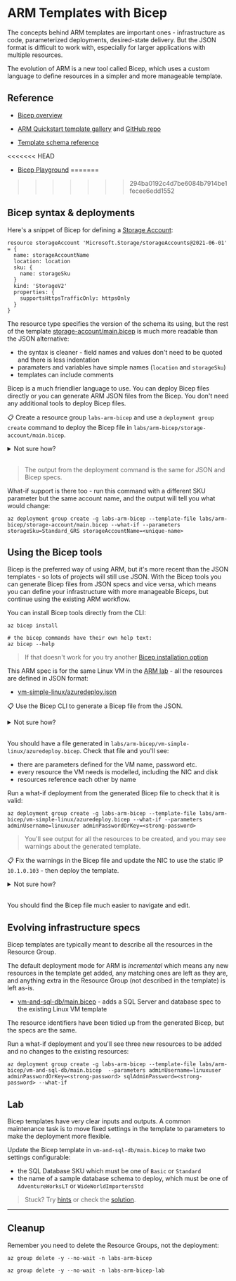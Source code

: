 # ARM Templates with Bicep

The concepts behind ARM templates are important ones - infrastructure as code, parameterized deployments, desired-state delivery. But the JSON format is difficult to work with, especially for larger applications with multiple resources.

The evolution of ARM is a new tool called Bicep, which uses a custom language to define resources in a simpler and more manageable template.

## Reference

- [Bicep overview](https://docs.microsoft.com/en-us/azure/azure-resource-manager/bicep/overview?tabs=bicep)

- [ARM Quickstart template gallery](https://azure.microsoft.com/en-gb/resources/templates/) and [GitHub repo](https://github.com/Azure/azure-quickstart-templates/tree/master/quickstarts)

- [Template schema reference](https://docs.microsoft.com/en-us/azure/templates/)

<<<<<<< HEAD
- [Bicep Playground](https://aka.ms/bicepdemo)
=======
>>>>>>> 294ba0192c4d7be6084b7914be1fecee6edd1552

## Bicep syntax & deployments

Here's a snippet of Bicep for defining a [Storage Account](https://docs.microsoft.com/en-us/azure/templates/microsoft.storage/storageaccounts?tabs=bicep):

```
resource storageAccount 'Microsoft.Storage/storageAccounts@2021-06-01' = {
  name: storageAccountName
  location: location
  sku: {
    name: storageSku
  }
  kind: 'StorageV2'
  properties: {
    supportsHttpsTrafficOnly: httpsOnly
  }
}
```

The resource type specifies the version of the schema its using, but the rest of the template [storage-account/main.bicep](/labs/arm-bicep/storage-account/main.bicep) is much more readable than the JSON alternative:

- the syntax is cleaner - field names and values don't need to be quoted and there is less indentation
- paramaters and variables have simple names (`location` and `storageSku`)
- templates can include comments

Bicep is a much friendlier language to use. You can deploy Bicep files directly or you can generate ARM JSON files from the Bicep. You don't need any additional tools to deploy Bicep files.

📋 Create a resource group `labs-arm-bicep` and use a `deployment group create` command to deploy the Bicep file in `labs/arm-bicep/storage-account/main.bicep`.

<details>
  <summary>Not sure how?</summary>

```
<<<<<<< HEAD
az group create -n labs-arm-bicep  --tags courselabs=azure --location southeastasia
=======
az group create -n labs-arm-bicep  --tags courselabs=azure --location westeurope
>>>>>>> 294ba0192c4d7be6084b7914be1fecee6edd1552
```

This will request parameter values from the CLI:

```
az deployment group create -g labs-arm-bicep --template-file labs/arm-bicep/storage-account/main.bicep
```

Or supply the values in the command:

```
az deployment group create -g labs-arm-bicep --template-file labs/arm-bicep/storage-account/main.bicep --parameters storageAccountName=<unique-name>
```

</details><br/>

> The output from the deployment command is the same for JSON and Bicep specs.

What-if support is there too - run this command with a different SKU parameter but the same account name, and the output will tell you what would change:

```
az deployment group create -g labs-arm-bicep --template-file labs/arm-bicep/storage-account/main.bicep --what-if --parameters storageSku=Standard_GRS storageAccountName=<unique-name> 
```

## Using the Bicep tools

Bicep is the preferred way of using ARM, but it's more recent than the JSON templates - so lots of projects will still use JSON. With the Bicep tools you can generate Bicep files from JSON specs and vice versa, which means you can define your infrastructure with more manageable Biceps, but continue using the existing ARM workflow.

You can install Bicep tools directly from the CLI:

```
az bicep install

# the bicep commands have their own help text:
az bicep --help
```

> If that doesn't work for you try another [Bicep installation option](https://docs.microsoft.com/en-us/azure/azure-resource-manager/bicep/install#deployment-environment)

This ARM spec is for the same Linux VM in the [ARM lab](/labs/arm/README.md) - all the resources are defined in JSON format:

- [vm-simple-linux/azuredeploy.json](/labs/arm-bicep/vm-simple-linux/azuredeploy.json)

📋 Use the Bicep CLI to generate a Bicep file from the JSON.

<details>
  <summary>Not sure how?</summary>

The `decompile` command generates Bicep from ARM:

```
az bicep decompile --help 

az bicep decompile -f labs/arm-bicep/vm-simple-linux/azuredeploy.json
```

</details><br/>

You should have a file generated in `labs/arm-bicep/vm-simple-linux/azuredeploy.bicep`. Check that file and you'll see:

- there are parameters defined for the VM name, password etc.
- every resource the VM needs is modelled, including the NIC and disk
- resources reference each other by name

Run a what-if deployment from the generated Bicep file to check that it is valid:

```
az deployment group create -g labs-arm-bicep --template-file labs/arm-bicep/vm-simple-linux/azuredeploy.bicep --what-if --parameters adminUsername=linuxuser adminPasswordOrKey=<strong-password>
```

> You'll see output for all the resources to be created, and you may see warnings about the generated template.

📋 Fix the warnings in the Bicep file and update the NIC to use the static IP `10.1.0.103` - then deploy the template.

<details>
  <summary>Not sure how?</summary>

Here's an example of the updated file:

- [vm-simple-linux/azuredeploy-updated.bicep](/labs/arm-bicep/vm-simple-linux/azuredeploy-updated.bicep)

The sets the same _privateIP_ values we used in the ARM lab.

```
az deployment group create -g labs-arm-bicep --template-file labs/arm-bicep/vm-simple-linux/azuredeploy-updated.bicep --parameters adminUsername=linuxuser adminPasswordOrKey=<strong-password>
```

</details><br/>

You should find the Bicep file much easier to navigate and edit.

## Evolving infrastructure specs

Bicep templates are typically meant to describe all the resources in the Resource Group. 

The default deployment mode for ARM is _incremental_ which means any new resources in the template get added, any matching ones are left as they are, and anything extra in the Resource Group (not described in the template) is left as-is.

- [vm-and-sql-db/main.bicep](/labs/arm-bicep/vm-and-sql-db/main.bicep) - adds a SQL Server and database spec to the existing Linux VM template

The resource identifiers have been tidied up from the generated Bicep, but the specs are the same. 

Run a what-if deployment and you'll see three new resources to be added and no changes to the existing resources:

```
az deployment group create -g labs-arm-bicep --template-file labs/arm-bicep/vm-and-sql-db/main.bicep  --parameters adminUsername=linuxuser adminPasswordOrKey=<strong-password> sqlAdminPassword=<strong-password> --what-if
```

## Lab

Bicep templates have very clear inputs and outputs. A common maintenance task is to move fixed settings in the template to parameters to make the deployment more flexible.

Update the Bicep template in `vm-and-sql-db/main.bicep` to make two settings configurable:

- the SQL Database SKU which must be one of `Basic` or `Standard`
- the name of a sample database schema to deploy, which must be one of `AdventureWorksLT` or `WideWorldImportersStd`

> Stuck? Try [hints](hints.md) or check the [solution](solution.md).

___

## Cleanup

Remember you need to delete the Resource Groups, not the deployment:

```
az group delete -y --no-wait -n labs-arm-bicep

az group delete -y --no-wait -n labs-arm-bicep-lab
```